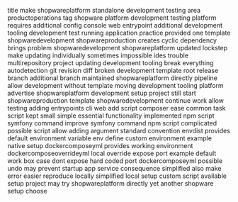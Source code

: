 title make shopwareplatform standalone development testing area productoperations tag shopware platform development testing platform requires additional config console web entrypoint additional development tooling development test running application practice provided one template shopwaredevelopment shopwareproduction creates cyclic dependency brings problem shopwaredevelopment shopwareplatform updated lockstep make updating individually sometimes impossible ides trouble multirepository project updating development tooling break everything autodetection git revision diff broken development template root release branch additional branch maintained shopwareplatform directly pipeline allow development without template moving development tooling platform advertise shopwareplatform development setup project still start shopwareproduction template shopwaredevelopment continue work allow testing adding entrypoints cli web add script composer ease common task script kept small simple essential functionality implemented npm script symfony command improve symfony command npm script complicated possible script allow adding argument standard convention envdist provides default environment variable env define custom environment example native setup dockercomposeyml provides working environment dockercomposeoverrideyml local override expose port example default work box case dont expose hard coded port dockercomposeyml possible undo may prevent startup app service consequence simplified also make error easier reproduce locally simplified local setup custom script available setup project may try shopwareplatform directly yet another shopware setup choose